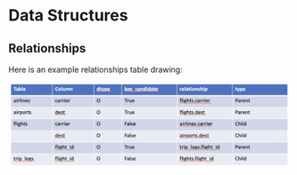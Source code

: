 # Data Structures

## Relationships
Here is an example relationships table drawing:

![Relationships Table](./relationship_table.png)
